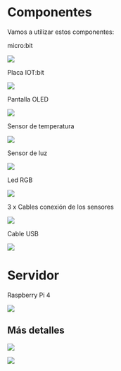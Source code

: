 # Componentes

Vamos a utilizar estos componentes:

micro:bit

![](./images/microbit-v2.png)


Placa IOT:bit

![](./images/iot_bit_01.jpg)

Pantalla OLED

![](./images/IOT-OLED.png)

Sensor de temperatura

![](./images/IOT-sensor-temperatura.png)

Sensor de luz

![](./images/IOT-sensor-luz.png)

Led RGB

![](./images/IOT-ledRGB.png)

3 x Cables conexión de los sensores

![](./images/IOT-cables.png)

Cable USB

![](./images/IOT-usb.png)

# Servidor

Raspberry Pi 4

![](./images/raspberrypi4.png)



## Más detalles


![](./images/micro%3Abit.png)


![](./images/iot_bit_03.png)    